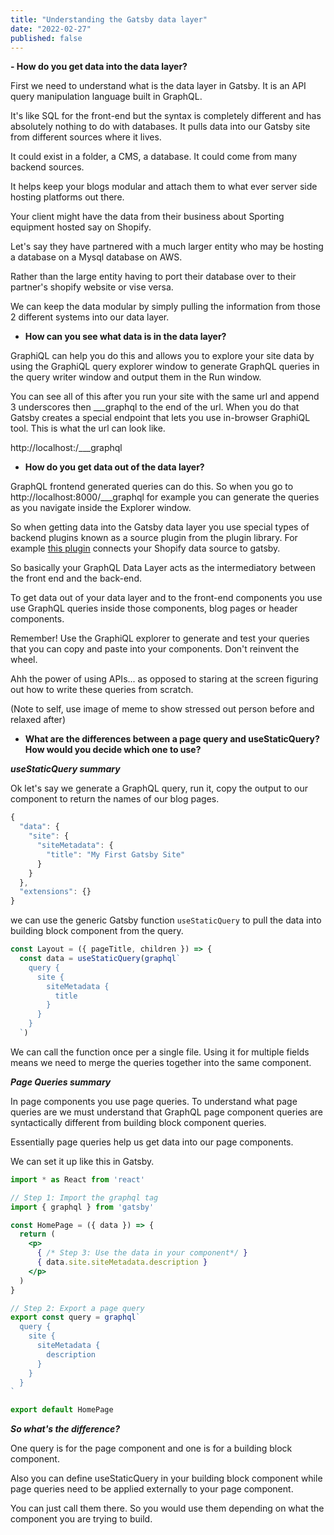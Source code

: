 ```yaml
---
title: "Understanding the Gatsby data layer"
date: "2022-02-27"
published: false
---
```


[//]: # (This is to do with Part 4 of Gatsby's tutorial)

**- How do you get data into the data layer?**

First we need to understand what is the data layer in Gatsby. It is an API query manipulation language built in GraphQL.  

It's like SQL for the front-end but the syntax is completely different and has absolutely nothing to do with databases. It pulls data into our Gatsby site from different sources where it lives.  

It could exist in a folder, a CMS, a database. It could come from many backend sources.

It helps keep your blogs modular and attach them to what ever server side hosting platforms out there.  

Your client might have the data from their business about Sporting equipment hosted say on Shopify.  

Let's say they have partnered with a much larger entity who may be hosting a database on a Mysql database on AWS.

Rather than the large entity having to port their database over to their partner's shopify website or vise versa.

We can keep the data modular by simply pulling the information from those 2 different systems into our data layer.

- **How can you see what data is in the data layer?**

GraphiQL can help you do this and allows you to explore your site data by using the GraphiQL query explorer window to generate GraphQL queries in the query writer window and output them in the Run window.

You can see all of this after you run your site with the same url and append 3 underscores then ___graphql to the end of the url. When you do that Gatsby creates a special endpoint that lets you use  in-browser GraphiQL tool. This is what the url can look like.

http://localhost:<portal number here>/___graphql

- **How do you get data out of the data layer?**

GraphQL frontend generated queries can do this. So when you go to
http://localhost:8000/___graphql for example you can generate the queries as you navigate inside the Explorer window.

So when getting data into the Gatsby data layer you use special types of backend plugins known as a source plugin from the plugin library. For example [this plugin](https://www.gatsbyjs.com/plugins/gatsby-source-shopify/?=shopify) connects your Shopify data source to gatsby.

So basically your GraphQL Data Layer acts as the intermediatory between the front end and the back-end.

To get data out of your data layer and to the front-end components you use use GraphQL queries inside those components, blog pages or header components.

Remember! Use the GraphiQL explorer to generate and test your queries that you can copy and paste into your components. Don't reinvent the wheel.

Ahh the power of using APIs... as opposed to staring at the screen figuring out how to write these queries from scratch.

(Note to self, use image of meme to show stressed out person before and relaxed after)

- **What are the differences between a page query and useStaticQuery? How would you decide which one to use?**

***useStaticQuery summary***

Ok let's say we generate a GraphQL query, run it, copy the output to our component to return the names of our blog pages.

```jsx
{
  "data": {
    "site": {
      "siteMetadata": {
        "title": "My First Gatsby Site"
      }
    }
  },
  "extensions": {}
}
```

we can use the generic Gatsby function  `useStaticQuery` to pull the
data into building block component from the query.

```jsx
const Layout = ({ pageTitle, children }) => {
  const data = useStaticQuery(graphql`
    query {
      site {
        siteMetadata {
          title
        }
      }
    }
  `)
```

We can call the function once per a single file. Using it for multiple fields means we need to merge the queries together into the same component.

***Page Queries summary***

In page components you use page queries. To understand what page queries are we must understand that GraphQL page component queries are syntactically different from building block component queries.

Essentially page queries help us get data into our page components.

We can set it up like this in Gatsby.

```jsx
import * as React from 'react'

// Step 1: Import the graphql tag
import { graphql } from 'gatsby'

const HomePage = ({ data }) => {
  return (
    <p>
      { /* Step 3: Use the data in your component*/ }
      { data.site.siteMetadata.description }
    </p>
  )
}

// Step 2: Export a page query
export const query = graphql`
  query {
    site {
      siteMetadata {
        description
      }
    }
  }
`

export default HomePage
```

***So what's the difference?***

One query is for the page component and one is for a building block component.

Also you can define useStaticQuery in your building block component while page queries need to be applied externally to your page component.

You can just call them there. So you would use them depending on what the component you are trying to build.

